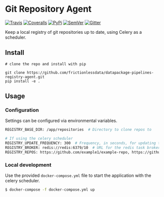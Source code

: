 # Git Repository Agent

[![Travis](https://img.shields.io/travis/frictionlessdata/datapackage-pipelines-registry-agent/master.svg)](https://travis-ci.org/frictionlessdata/datapackage-pipelines-registry-agent)
[![Coveralls](http://img.shields.io/coveralls/frictionlessdata/datapackage-pipelines-registry-agent/master.svg)](https://coveralls.io/r/frictionlessdata/datapackage-pipelines-registry-agent?branch=master)
[![PyPi](https://img.shields.io/pypi/v/datapackage-pipelines-registry-agent.svg)](https://pypi.python.org/pypi/datapackage-pipelines-registry-agent)
[![SemVer](https://img.shields.io/badge/versions-SemVer-brightgreen.svg)](http://semver.org/)
[![Gitter](https://img.shields.io/gitter/room/frictionlessdata/chat.svg)](https://gitter.im/frictionlessdata/chat)


Keep a local registry of git repositories up to date, using Celery as a scheduler.

## Install

```
# clone the repo and install with pip

git clone https://github.com/frictionlessdata/datapackage-pipelines-registry-agent.git
pip install -e .
```

## Usage

### Configuration

Settings can be configured via environmental variables.

```sh
REGISTRY_BASE_DIR: /app/repositories  # Directory to clone repos to

# If using the celery scheduler
REGISTRY_UPDATE_FREQUENCY: 300  # Frequency, in seconds, for updating the registry.
REGISTRY_BROKER: redis://redis:6379/10  # URL for the redis task broker
REGISTRY_REPOS: https://github.com/example1/example-repo, https://github.com/example2/example-repo  # List of repositories separated by commas
```

### Local development

Use the provided `docker-compose.yml` file to start the application with the celery scheduler.

```sh
$ docker-compose -f docker-compose.yml up
```
